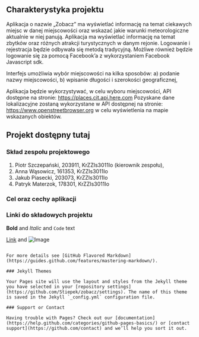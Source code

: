 ## Charakterystyka projektu

Aplikacja o nazwie „Zobacz” ma wyświetlać informację na temat ciekawych miejsc w danej
miejscowości oraz wskazać jakie warunki meteorologiczne aktualnie w niej panują. Aplikacja ma
wyświetlać informację na temat zbytków oraz różnych atrakcji turystycznych w danym rejonie.
Logowanie i rejestracja będzie odbywała się metodą tradycyjną. Możliwe również będzie logowanie
się za pomocą Facebook’a z wykorzystaniem Facebook Javascript sdk.


Interfejs umożliwia wybór miejscowości na kilka sposobów:
a) podanie nazwy miejscowości,
b) wpisanie długości i szerokości geograficznej,


Aplikacja będzie wykorzystywać, w celu wyboru miejscowości, API dostępne na stronie:
https://places.cit.api.here.com
Pozyskane dane lokalizacyjne zostaną wykorzystane w API dostępnej na stronie:
https://www.openstreetbrowser.org
w celu wyświetlenia na mapie wskazanych obiektów.

## Projekt dostępny tutaj


### Skład zespołu projektowego

1. Piotr Szczepański, 203911, KrZZIs3011Io (kierownik zespołu),
2. Anna Wąsowicz,     161353, KrZZIs3011Io
3. Jakub Piasecki,    203073, KrZZIs3011Io
4. Patryk Materzok,   178301, KrZZIs3011Io

### Cel oraz cechy aplikacji




### Linki do składowych projektu


**Bold** and _Italic_ and `Code` text

[Link](url) and ![Image](src)
```

For more details see [GitHub Flavored Markdown](https://guides.github.com/features/mastering-markdown/).

### Jekyll Themes

Your Pages site will use the layout and styles from the Jekyll theme you have selected in your [repository settings](https://github.com/Stiepek/zobacz/settings). The name of this theme is saved in the Jekyll `_config.yml` configuration file.

### Support or Contact

Having trouble with Pages? Check out our [documentation](https://help.github.com/categories/github-pages-basics/) or [contact support](https://github.com/contact) and we’ll help you sort it out.

